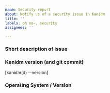 ```yaml
---
name: Security report
about: Notify us of a security issue in Kanidm
title: ''
labels: oh no~, security
assignees: ''

---
```


<!--

Please see the security policy in SECURITY.md, located in the root of the repository.

Thank you!

-->

### Short description of issue

### Kanidm version (and git commit)

[kanidm(d) --version]

### Operating System / Version

<!-- On Unix please post the output of "uname -a" -->
